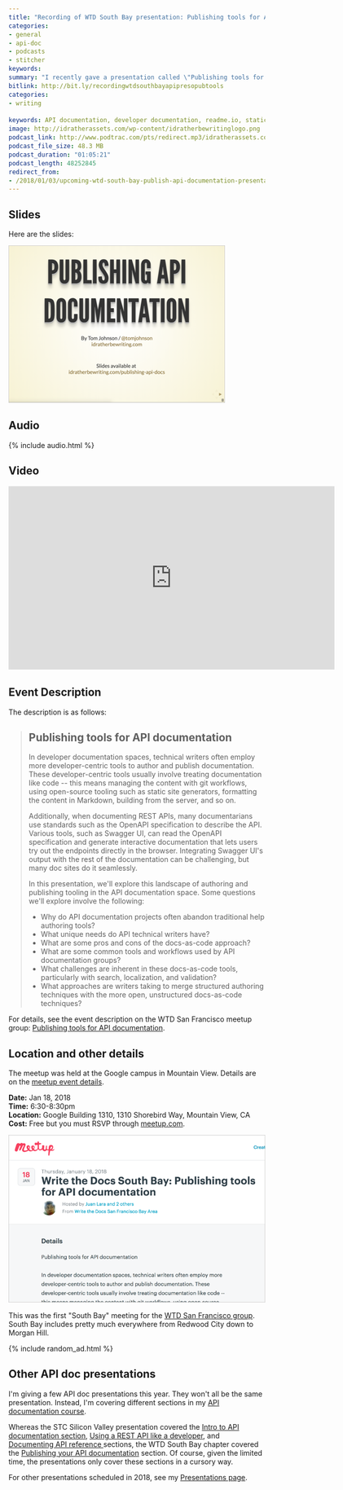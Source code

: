```yaml
---
title: "Recording of WTD South Bay presentation: Publishing tools for API documentation"
categories:
- general
- api-doc
- podcasts
- stitcher
keywords:
summary: "I recently gave a presentation called \"Publishing tools for API documentation\" to the Write the Docs South Bay meetup group on January 18, 2018. You can view a recording of the presentation, browse the slides, and listen to the audio here."
bitlink: http://bit.ly/recordingwtdsouthbayapipresopubtools
categories:
- writing

keywords: API documentation, developer documentation, readme.io, static site generators, headless cms, hosting and deployment platforms
image: http://idratherassets.com/wp-content/idratherbewritinglogo.png
podcast_link: http://www.podtrac.com/pts/redirect.mp3/idratherassets.com/podcasts/publishing-api-docs-wtdsouthbay.mp3
podcast_file_size: 48.3 MB
podcast_duration: "01:05:21"
podcast_length: 48252845
redirect_from:
- /2018/01/03/upcoming-wtd-south-bay-publish-api-documentation-presentation/
---
```


## Slides

Here are the slides:

<a href="http://idratherbewriting.com/publishing-api-docs/"><img alt="Publishing API documentation" src="/images/publishing-api-docs-thumb.png" /></a>

## Audio

{% include audio.html %}

## Video

<iframe width="640" height="360" src="https://www.youtube.com/embed/__vSXJn-JQo" frameborder="0" allow="autoplay; encrypted-media" allowfullscreen></iframe>

## Event Description

The description is as follows:

> ## Publishing tools for API documentation
>
> In developer documentation spaces, technical writers often employ more developer-centric tools to author and publish documentation. These developer-centric tools usually involve treating documentation like code -- this means managing the content with git workflows, using open-source tooling such as static site generators, formatting the content in Markdown, building from the server, and so on.
>
> Additionally, when documenting REST APIs, many documentarians use standards such as the OpenAPI specification to describe the API. Various tools, such as Swagger UI, can read the OpenAPI specification and generate interactive documentation that lets users try out the endpoints directly in the browser. Integrating Swagger UI's output with the rest of the documentation can be challenging, but many doc sites do it seamlessly.
>
> In this presentation, we'll explore this landscape of authoring and publishing tooling in the API documentation space. Some questions we'll explore involve the following:
>
> * Why do API documentation projects often abandon traditional help authoring tools?
> * What unique needs do API technical writers have?
> * What are some pros and cons of the docs-as-code approach?
> * What are some common tools and workflows used by API documentation groups?
> * What challenges are inherent in these docs-as-code tools, particularly with search, localization, and validation?
> * What approaches are writers taking to merge structured authoring techniques with the more open, unstructured docs-as-code techniques?

For details, see the event description on the WTD San Francisco meetup group: [Publishing tools for API documentation](https://www.meetup.com/Write-the-Docs-SF/events/246427319/).

## Location and other details

The meetup was held at the Google campus in Mountain View. Details are on the [meetup event details](https://www.meetup.com/Write-the-Docs-SF/events/246427319/).

**Date:** Jan 18, 2018<br/>
**Time:** 6:30-8:30pm<br/>
**Location:** Google Building 1310, 1310 Shorebird Way, Mountain View, CA<br/>
**Cost:** Free but you must RSVP through [meetup.com](https://www.meetup.com/Write-the-Docs-SF/events/246427319/).

<a href="https://www.meetup.com/Write-the-Docs-SF/events/246427319/"><img src="/images/wtdsouthbaypubapipres.png" /></a>

This was the first "South Bay" meeting for the [WTD San Francisco group](https://www.meetup.com/Write-the-Docs-SF). South Bay includes pretty much everywhere from Redwood City down to Morgan Hill.

{% include random_ad.html %}

## Other API doc presentations

I'm giving a few API doc presentations this year. They won't all be the same presentation. Instead, I'm covering different sections in my [API documentation course](http://idratherbewriting.com/learnapidoc/).

Whereas the STC Silicon Valley presentation covered the [Intro to API documentation section](http://idratherbewriting.com/learnapidoc/docapis_introtoapis.html), [Using a REST API like a developer](http://idratherbewriting.com/learnapidoc/likeadeveloper.html), and [Documenting API reference ](http://idratherbewriting.com/learnapidoc/docendpoints.html) sections, the WTD South Bay chapter covered the [Publishing your API documentation](http://idratherbewriting.com/learnapidoc/publishingapis.html) section. Of course, given the limited time, the presentations only cover these sections in a cursory way.

For other presentations scheduled in 2018, see my [Presentations page](http://idratherbewriting.com/presentations/).
